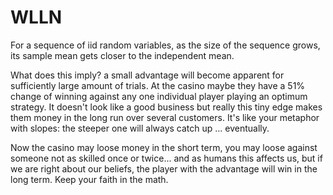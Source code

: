 

# WLLN
  

For a sequence of iid random variables, as the size of the sequence grows, its sample mean gets closer to the independent mean. 
  

What does this imply? a small advantage will become apparent for sufficiently large amount of trials. At the casino maybe they have a 51\% change of winning against any one individual player playing an optimum strategy. It doesn't look like a good business but really this tiny edge makes them money in the long run over several customers. It's like your metaphor with slopes: the steeper one will always catch up ... eventually. 

  

Now the casino may loose money in the short term, you may loose against someone not as skilled once or twice... and as humans this affects us, but if we are right about our beliefs, the player with the advantage will win in the long term. Keep your faith in the math. 

  